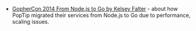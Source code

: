 - [GopherCon 2014 From Node.js to Go by Kelsey Falter](https://youtu.be/Iebb5dXaScE) - about how PopTip migrated their services from Node.js to Go due to performance, scaling issues.
